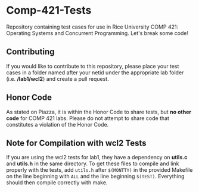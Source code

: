 # Comp-421-Tests

Repository containing test cases for use in Rice University COMP 421: Operating Systems and Concurrent Programming. Let's break some code!

## Contributing

If you would like to contribute to this repository, please place your test cases in a folder named after your netid under the appropriate lab folder (i.e. **/lab1/wcl2**) and create a pull request.

## Honor Code

As stated on Piazza, it is within the Honor Code to share tests, but **no other code** for COMP 421 labs. Please do not attempt to share code that constitutes a violation of the Honor Code.

## Note for Compilation with wcl2 Tests

If you are using the wcl2 tests for lab1, they have a dependency on **utils.c** and **utils.h** in the same directory. To get these files to compile and link properly with the tests, add `utils.h` after `$(MONTTY)` in the provided Makefile on the line beginning with `ALL` and the line beginning `$(TEST)`. Everything should then compile correctly with make.
